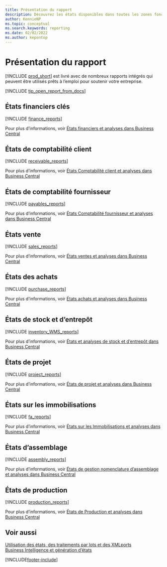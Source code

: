 ```yaml
---
title: Présentation du rapport
description: Découvrez les états disponibles dans toutes les zones fonctionnelles de la version standard de Business Central afin que vous puissiez suivre votre activité.
author: KennieNP
ms.topic: conceptual
ms.search.keywords: reporting
ms.date: 02/02/2022
ms.author: kepontop
---
```

# <a name="report-overview"></a><a name="report-overview"></a><a name="report-overview"></a>Présentation du rapport

[!INCLUDE [prod_short](includes/prod_short.md)] est livré avec de nombreux rapports intégrés qui peuvent être utilisés prêts à l’emploi pour soutenir votre entreprise.  

[!INCLUDE [tip_open_report_from_docs](includes/tip-open-report-from-docs.md)]

## <a name="key-financial-reports"></a><a name="key-financial-reports"></a><a name="key-financial-reports"></a>États financiers clés

[!INCLUDE [finance_reports](includes/finance-reports-include.md)]

Pour plus d’informations, voir [États financiers et analyses dans Business Central](finance-reports.md)

## <a name="accounts-receivable-reports"></a><a name="accounts-receivable-reports"></a><a name="accounts-receivable-reports"></a>États de comptabilité client

[!INCLUDE [receivable_reports](includes/receivable-reports-include.md)]

Pour plus d’informations, voir [États Comptabilité client et analyses dans Business Central](receivables-reports.md)

## <a name="accounts-payable-reports"></a><a name="accounts-payable-reports"></a><a name="accounts-payable-reports"></a>États de comptabilité fournisseur

[!INCLUDE [payables_reports](includes/payables-reports-include.md)]

Pour plus d’informations, voir [États Comptabilité fournisseur et analyses dans Business Central](payables-reports.md)

## <a name="sales-reports"></a><a name="sales-reports"></a><a name="sales-reports"></a>États vente

[!INCLUDE [sales_reports](includes/sales-reports-include.md)]

Pour plus d’informations, voir [États ventes et analyses dans Business Central](sales-reports.md)

## <a name="purchase-reports"></a><a name="purchase-reports"></a><a name="purchase-reports"></a>États des achats

[!INCLUDE [purchase_reports](includes/purchase-reports-include.md)]

Pour plus d’informations, voir [États achats et analyses dans Business Central](purchase-reports.md)

## <a name="inventory-and-warehouse-reports"></a><a name="inventory-and-warehouse-reports"></a><a name="inventory-and-warehouse-reports"></a>États de stock et d’entrepôt

[!INCLUDE [inventory_WMS_reports](includes/inventory-WMS-reports-include.md)]

Pour plus d’informations, voir [États et analyses de stock et d’entrepôt dans Business Central](inventory-wms-reports.md)

## <a name="project-reports"></a><a name="project-reports"></a><a name="project-reports"></a>États de projet

[!INCLUDE [project_reports](includes/project-reports-include.md)]

Pour plus d’informations, voir [États de projet et analyses dans Business Central](project-reports.md)

## <a name="fixed-assets-reports"></a><a name="fixed-assets-reports"></a><a name="fixed-assets-reports"></a>États sur les immobilisations

[!INCLUDE [fa_reports](includes/fa-reports-include.md)]

Pour plus d’informations, voir [États sur les Immobilisations et analyses dans Business Central](fa-reports.md)

## <a name="assembly-reports"></a><a name="assembly-reports"></a><a name="assembly-reports"></a>États d’assemblage

[!INCLUDE [assembly_reports](includes/assembly-reports-include.md)]

Pour plus d’informations, voir [États de gestion nomenclature d’assemblage et analyses dans Business Central](assembly-reports.md)

## <a name="production-reports"></a><a name="production-reports"></a><a name="production-reports"></a>États de production

[!INCLUDE [production_reports](includes/production-reports-include.md)]

Pour plus d’informations, voir [États de Production et analyses dans Business Central](production-reports.md)

## <a name="see-also"></a><a name="see-also"></a><a name="see-also"></a>Voir aussi

[Utilisation des états, des traitements par lots et des XMLports](ui-work-report.md)  
[Business Intelligence et génération d’états](reports-bi-reporting.md)  

[!INCLUDE[footer-include](includes/footer-banner.md)]
